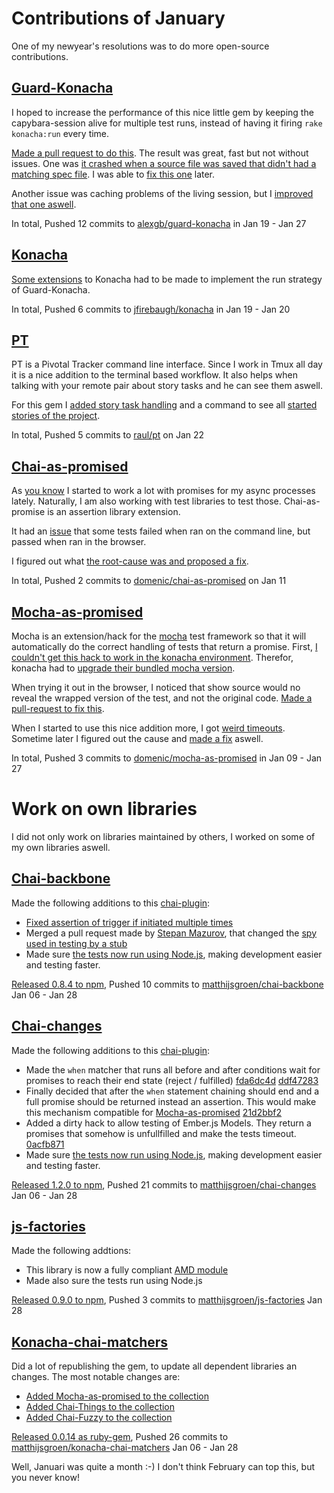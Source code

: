 Contributions of January
========================

One of my newyear's resolutions was to do more open-source
contributions.

[Guard-Konacha][gk]
-------------

I hoped to increase the performance of this nice little gem by keeping
the capybara-session alive for multiple test runs, instead of having it
firing `rake konacha:run` every time.

[Made a pull request to do this][gkp-7]. The result was great, fast but
not without issues. One was
[it crashed when a source file was saved that didn't had a matching spec file][gki-8].
I was able to [fix this one][gkp-9] later.

Another issue was caching problems of the living session, but I
[improved that one aswell][gkp-11].

In total, Pushed 12 commits to [alexgb/guard-konacha][gk] in Jan 19 - Jan 27

[Konacha][k]
-------

[Some extensions][kp-95] to Konacha had to be made to implement the run strategy
of Guard-Konacha.

In total, Pushed 6 commits to [jfirebaugh/konacha][k] in Jan 19 - Jan 20

[PT][pt]
--

PT is a Pivotal Tracker command line interface. Since I work in Tmux
all day it is a nice addition to the terminal based workflow. It also
helps when talking with your remote pair about story tasks and he can
see them aswell.

For this gem I [added story task handling][ptp-44] and a command to see
all [started stories of the project][ptp-45].

In total, Pushed 5 commits to [raul/pt][pt] on Jan 22

[Chai-as-promised][cap]
----------------

As [you know][promises-post] I started to work a lot with promises for my async
processes lately. Naturally, I am also working with test libraries to
test those. Chai-as-promise is an assertion library extension.

It had an [issue][capi-13] that some tests failed when ran on the
command line, but passed when ran in the browser.

I figured out what [the root-cause was and proposed a fix][capp-16].

In total, Pushed 2 commits to [domenic/chai-as-promised][cap] on Jan 11

[Mocha-as-promised][map]
-----------------

Mocha is an extension/hack for the [mocha][mocha] test framework so that
it will automatically do the correct handling of tests that return a
promise. First, [I couldn't get this hack to work in the konacha environment][ki-91].
Therefor, konacha had to [upgrade their bundled mocha version][ki-92].

When trying it out in the browser, I noticed that show source would no
reveal the wrapped version of the test, and not the original code.
[Made a pull-request to fix this][mapp-9].

When I started to use this nice addition more, I got [weird timeouts][mapi-8].
Sometime later I figured out the cause and [made a fix][mapp-10] aswell.

In total, Pushed 3 commits to [domenic/mocha-as-promised][map] in Jan 09 - Jan 27

Work on own libraries
=====================

I did not only work on libraries maintained by others, I worked on some
of my own libraries aswell.

[Chai-backbone][cb]
-------------

Made the following additions to this [chai-plugin][cb-plugin]:

  * [Fixed assertion of trigger if initiated multiple times][cbc1]
  * Merged a pull request made by [Stepan Mazurov](https://github.com/smazurov),
    that changed the [spy used in testing by a stub][cbp-2]
  * Made sure [the tests now run using Node.js][cbc2], making development
    easier and testing faster.

[Released 0.8.4 to npm][cb-npm], Pushed 10 commits to
[matthijsgroen/chai-backbone][cb] Jan 06 - Jan 28

[Chai-changes][cc]
------------

Made the following additions to this [chai-plugin][cc-plugin]:

  * Made the `when` matcher that runs all before and after conditions wait
    for promises to reach their end state (reject / fulfilled)
    [fda6dc4d][ccc1] [ddf47283][ccc2]
  * Finally decided that after the `when` statement chaining should end
    and a full promise should be returned instead an assertion. This would
    make this mechanism compatible for [Mocha-as-promised][map]
    [21d2bbf2][ccc3]
  * Added a dirty hack to allow testing of Ember.js Models. They return
    a promises that somehow is unfullfilled and make the tests timeout.
    [0acfb871][ccc4]
  * Made sure [the tests now run using Node.js][ccc5], making development
    easier and testing faster.

[Released 1.2.0 to npm][cc-npm], Pushed 21 commits to
[matthijsgroen/chai-changes][cc] Jan 06 - Jan 28

[js-factories][jsf]
------------

Made the following addtions:

  * This library is now a fully compliant [AMD module][jsfc1]
  * Made also sure the tests run using Node.js

[Released 0.9.0 to npm][jsf-npm],
Pushed 3 commits to [matthijsgroen/js-factories][jsf] Jan 28

[Konacha-chai-matchers][kcm]
---------------------

Did a lot of republishing the gem, to update all dependent libraries an
changes. The most notable changes are:

  * [Added Mocha-as-promised to the collection][kcmc1]
  * [Added Chai-Things to the collection][kcmc2]
  * [Added Chai-Fuzzy to the collection][kcmc3]

[Released 0.0.14 as ruby-gem][kcm-gem],
Pushed 26 commits to [matthijsgroen/konacha-chai-matchers][kcm] Jan 06 - Jan 28


Well, Januari was quite a month :-) I don't think February can top this,
but you never know!


[promises-post]: http://matthijsgroen.posterous.com/promises-promises
[mocha]: http://visionmedia.github.com/mocha/

[gk]: https://github.com/alexgb/guard-konacha
[gkp-7]: https://github.com/alexgb/guard-konacha/pull/7 "Rewrite Guard-Konacha to increase performance"
[gki-8]: https://github.com/alexgb/guard-konacha/issues/8 "Capybara session crashes if no spec file linked to javascript file"
[gkp-9]: https://github.com/alexgb/guard-konacha/pull/9 "Check spec existence. Fixes #8"
[gkp-11]: https://github.com/alexgb/guard-konacha/pull/11 "Prevent caching results"

[k]: https://github.com/jfirebaugh/konacha
[ki-91]: https://github.com/jfirebaugh/konacha/issues/91 "How to setup mocha-as-promised?"
[ki-92]: https://github.com/jfirebaugh/konacha/issues/92 "Update to Mocha 1.8.0"
[kp-95]: https://github.com/jfirebaugh/konacha/pull/95 "Allow tight integration for Guard-Konacha"

[pt]: https://github.com/raul/pt
[ptp-44]: https://github.com/raul/pt/pull/44 "Add Story Task management"
[ptp-45]: https://github.com/raul/pt/pull/45 "Show all started stories"

[cap]: https://github.com/matthijsgroen/chai-as-promised
[capi-13]: https://github.com/domenic/chai-as-promised/issues/13 "rejected not available in konacha command line?"
[capp-16]: https://github.com/domenic/chai-as-promised/pull/16 "Change with keyword to fix #13"

[map]: https://github.com/domenic/mocha-as-promised
[mapi-8]: https://github.com/domenic/mocha-as-promised/issues/8 "beforeEach and afterEach time out almost every time"
[mapp-9]: https://github.com/domenic/mocha-as-promised/pull/9 "Show original function code for toString()"
[mapp-10]: https://github.com/domenic/mocha-as-promised/pull/10 "Return false if function is not wrapped somehow."

[cb]: https://github.com/matthijsgroen/chai-backbone
[cb-plugin]: http://chaijs.com/plugins/chai-backbone
[cb-npm]: https://npmjs.org/package/chai-backbone "Backbone assertions for the Chai assertion library"
[cbc1]:
https://github.com/matthijsgroen/chai-backbone/commit/437fd6d94ad5417d5f14d476395660f1d755876e "Assert true if trigger is called multiple times"
[cbp-2]: https://github.com/matthijsgroen/chai-backbone/pull/2 "Consider using stub instead of spy"
[cbc2]: https://github.com/matthijsgroen/chai-backbone/commit/ea5aafc6b984871405f19759d19f601418205a34 "Run tests using nodejs"

[cc]: https://github.com/matthijsgroen/chai-changes
[cc-plugin]: http://chaijs.com/plugins/chai-changes
[cc-npm]: https://npmjs.org/package/chai-changes "Change assertions for the Chai assertion library"
[ccc1]: https://github.com/matthijsgroen/chai-changes/commit/fda6dc4de0204721759bc9040f45f9858a742dcb "Add support for promises in when clause"
[ccc2]: https://github.com/matthijsgroen/chai-changes/commit/ddf47283dbeeabeb40840b5e49c96c6516c0bdb1 "Validate conditions after promise fulfillment"
[ccc3]: https://github.com/matthijsgroen/chai-changes/commit/21d2bbf24af5ee8ce4a8de38a7f7507f5319250d "Change returning promise of When"
[ccc4]: https://github.com/matthijsgroen/chai-changes/commit/0acfb871bc8717d32e638f29ccd1b46ce356a6e6 "Ignore the promise of Ember models for now"
[ccc5]: https://github.com/matthijsgroen/chai-changes/commit/9af4f77b3bac03ab9b693f8abd1dc3196633df4e "Test library through nodejs"

[jsf]: https://github.com/matthijsgroen/js-factories
[jsf-npm]: https://npmjs.org/package/js-factories
[jsfc1]: https://github.com/matthijsgroen/js-factories/commit/46b6eee603309c4e5ee0ceac62d7c0f142a5269f "Create AMD Module"

[kcm]: https://github.com/matthijsgroen/konacha-chai-matchers
[kcm-gem]: https://rubygems.org/gems/konacha-chai-matchers
[kcmc1]: https://github.com/matthijsgroen/konacha-chai-matchers/commit/7b0a93be3f35f2c727aaf8bbbe61018621f4ca15 "Include mocha-as-promised"
[kcmc2]: https://github.com/matthijsgroen/konacha-chai-matchers/commit/d9c6d5f32bfd1963ca23c95f10fad42a19d8bb02 "add Chai-things to bundled plugins"
[kcmc3]: https://github.com/matthijsgroen/konacha-chai-matchers/commit/767f0c0e67d9a7ab37e44cefda961f7a4ed5299d "add Chai-Fuzzy to bundled plugins"



